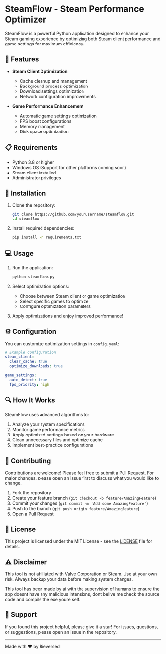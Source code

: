 # SteamFlow - Steam Performance Optimizer

SteamFlow is a powerful Python application designed to enhance your Steam gaming experience by optimizing both Steam client performance and game settings for maximum efficiency.

## 🚀 Features

- **Steam Client Optimization**
  - Cache cleanup and management
  - Background process optimization
  - Download settings optimization
  - Network configuration improvements

- **Game Performance Enhancement**
  - Automatic game settings optimization
  - FPS boost configurations
  - Memory management
  - Disk space optimization

## 📋 Requirements

- Python 3.8 or higher
- Windows OS (Support for other platforms coming soon)
- Steam client installed
- Administrator privileges

## 🔧 Installation

1. Clone the repository:
   ```bash
   git clone https://github.com/yourusername/steamflow.git
   cd steamflow
   ```

2. Install required dependencies:
   ```bash
   pip install -r requirements.txt
   ```

## 💻 Usage

1. Run the application:
   ```bash
   python steamflow.py
   ```

2. Select optimization options:
   - Choose between Steam client or game optimization
   - Select specific games to optimize
   - Configure optimization parameters

3. Apply optimizations and enjoy improved performance!

## ⚙️ Configuration

You can customize optimization settings in `config.yaml`:

```yaml
# Example configuration
steam_client:
  clear_cache: true
  optimize_downloads: true

game_settings:
  auto_detect: true
  fps_priority: high
```

## 🔍 How It Works

SteamFlow uses advanced algorithms to:
1. Analyze your system specifications
2. Monitor game performance metrics
3. Apply optimized settings based on your hardware
4. Clean unnecessary files and optimize cache
5. Implement best-practice configurations

## 🤝 Contributing

Contributions are welcome! Please feel free to submit a Pull Request. For major changes, please open an issue first to discuss what you would like to change.

1. Fork the repository
2. Create your feature branch (`git checkout -b feature/AmazingFeature`)
3. Commit your changes (`git commit -m 'Add some AmazingFeature'`)
4. Push to the branch (`git push origin feature/AmazingFeature`)
5. Open a Pull Request

## 📝 License

This project is licensed under the MIT License - see the [LICENSE](LICENSE) file for details.

## ⚠️ Disclaimer

This tool is not affiliated with Valve Corporation or Steam. Use at your own risk. Always backup your data before making system changes.

This tool has been made by ai with the supervision of humans to ensure the app doesnt have any malicious intensions, dont belive me check the source code and compile the exe youre self.

## 🌟 Support

If you found this project helpful, please give it a star! For issues, questions, or suggestions, please open an issue in the repository.

---

Made with ❤️ by Rieversed